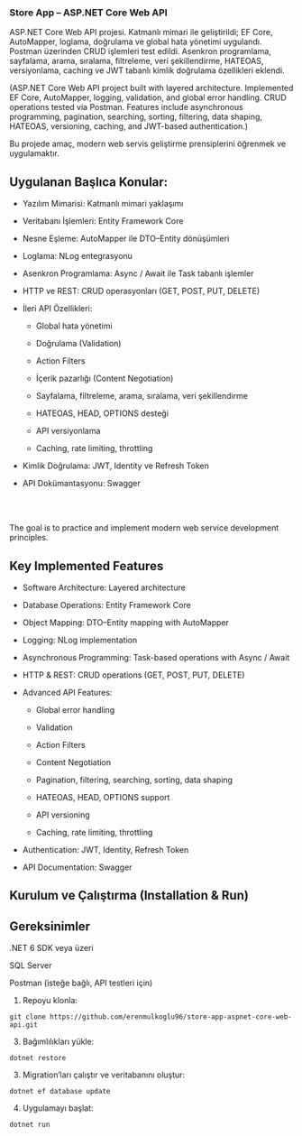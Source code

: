 ### Store App – ASP.NET Core Web API


ASP.NET Core Web API projesi. Katmanlı mimari ile geliştirildi; EF Core, AutoMapper, loglama, doğrulama ve global hata yönetimi uygulandı. Postman üzerinden CRUD işlemleri test edildi. Asenkron programlama, sayfalama, arama, sıralama, filtreleme, veri şekillendirme, HATEOAS, versiyonlama, caching ve JWT tabanlı kimlik doğrulama özellikleri eklendi.

(ASP.NET Core Web API project built with layered architecture. Implemented EF Core, AutoMapper, logging, validation, and global error handling. CRUD operations tested via Postman. Features include asynchronous programming, pagination, searching, sorting, filtering, data shaping, HATEOAS, versioning, caching, and JWT-based authentication.)



Bu projede amaç, modern web servis geliştirme prensiplerini öğrenmek ve uygulamaktır.


## Uygulanan Başlıca Konular:

- Yazılım Mimarisi: Katmanlı mimari yaklaşımı

- Veritabanı İşlemleri: Entity Framework Core

- Nesne Eşleme: AutoMapper ile DTO–Entity dönüşümleri

- Loglama: NLog entegrasyonu

- Asenkron Programlama: Async / Await ile Task tabanlı işlemler

- HTTP ve REST: CRUD operasyonları (GET, POST, PUT, DELETE)

- İleri API Özellikleri:

    - Global hata yönetimi

    - Doğrulama (Validation)

    - Action Filters

    - İçerik pazarlığı (Content Negotiation)

    - Sayfalama, filtreleme, arama, sıralama, veri şekillendirme

    - HATEOAS, HEAD, OPTIONS desteği

    - API versiyonlama

    - Caching, rate limiting, throttling

- Kimlik Doğrulama: JWT, Identity ve Refresh Token

- API Dokümantasyonu: Swagger

<br></br>

The goal is to practice and implement modern web service development principles.


## Key Implemented Features

- Software Architecture: Layered architecture

- Database Operations: Entity Framework Core

- Object Mapping: DTO–Entity mapping with AutoMapper

- Logging: NLog implementation

- Asynchronous Programming: Task-based operations with Async / Await

- HTTP & REST: CRUD operations (GET, POST, PUT, DELETE)

- Advanced API Features:

    - Global error handling

    - Validation

    - Action Filters

    - Content Negotiation

    - Pagination, filtering, searching, sorting, data shaping

    - HATEOAS, HEAD, OPTIONS support

    - API versioning

    - Caching, rate limiting, throttling

- Authentication: JWT, Identity, Refresh Token

- API Documentation: Swagger



## Kurulum ve Çalıştırma (Installation & Run)


## Gereksinimler
.NET 6 SDK veya üzeri

SQL Server 

Postman (isteğe bağlı, API testleri için)



1. Repoyu klonla:
   
```
git clone https://github.com/erenmulkoglu96/store-app-aspnet-core-web-api.git
 ```

3. Bağımlılıkları yükle:

 ```
dotnet restore
 ```

3. Migration’ları çalıştır ve veritabanını oluştur:

 ```
dotnet ef database update
 ```

4. Uygulamayı başlat:

 ```
dotnet run
 ```


















